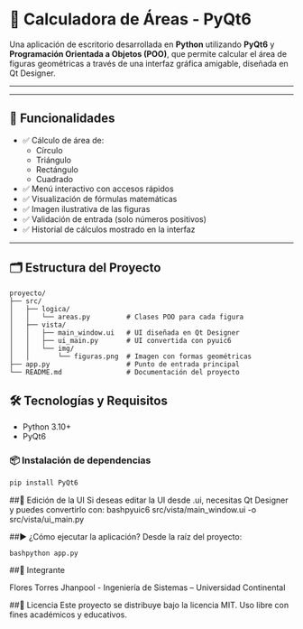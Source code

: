 # 🧮 Calculadora de Áreas - PyQt6

Una aplicación de escritorio desarrollada en **Python** utilizando **PyQt6** y **Programación Orientada a Objetos (POO)**, que permite calcular el área de figuras geométricas a través de una interfaz gráfica amigable, diseñada en Qt Designer.

---

---

## 🎯 Funcionalidades

- ✅ Cálculo de área de:
  - Círculo
  - Triángulo
  - Rectángulo
  - Cuadrado
- ✅ Menú interactivo con accesos rápidos
- ✅ Visualización de fórmulas matemáticas
- ✅ Imagen ilustrativa de las figuras
- ✅ Validación de entrada (solo números positivos)
- ✅ Historial de cálculos mostrado en la interfaz

---

## 🗂️ Estructura del Proyecto

```plaintext
proyecto/
├── src/
│   ├── logica/
│   │   └── areas.py         # Clases POO para cada figura
│   ├── vista/
│   │   ├── main_window.ui   # UI diseñada en Qt Designer
│   │   ├── ui_main.py       # UI convertida con pyuic6
│   │   └── img/
│   │       └── figuras.png  # Imagen con formas geométricas
├── app.py                   # Punto de entrada principal
└── README.md                # Documentación del proyecto
```


## 🛠️ Tecnologías y Requisitos

- Python 3.10+
- PyQt6

### 📦 Instalación de dependencias

```bash
pip install PyQt6
```
##🔧 Edición de la UI
Si deseas editar la UI desde .ui, necesitas Qt Designer y puedes convertirlo con:
bashpyuic6 src/vista/main_window.ui -o src/vista/ui_main.py

##▶️ ¿Cómo ejecutar la aplicación?
Desde la raíz del proyecto:
```
bashpython app.py
```
##👥 Integrante

Flores Torres Jhanpool - Ingeniería de Sistemas – Universidad Continental

##📝 Licencia
Este proyecto se distribuye bajo la licencia MIT. Uso libre con fines académicos y educativos.
